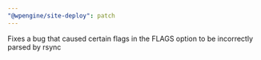 ```yaml
---
"@wpengine/site-deploy": patch
---
```


Fixes a bug that caused certain flags in the FLAGS option to be incorrectly parsed by rsync
